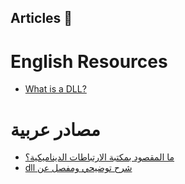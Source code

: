 ## Articles :book:
# English Resources 
- [What is a DLL?](https://support.microsoft.com/en-gb/help/815065/what-is-a-dll)

# مصادر عربية
- [ما المقصود بمكتبة الارتباطات الديناميكية؟](https://support.microsoft.com/ar-sa/help/815065/what-is-a-dll)
- [dll شرح توضيحي ومفصل عن](https://www.kutub.info/library/book/19855)


